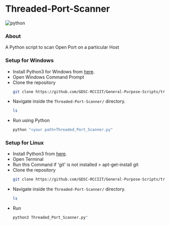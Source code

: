 # Threaded-Port-Scanner

![python](https://img.shields.io/badge/language-Python-orange?style=for-the-badge) 
### About

A Python script to scan Open Port on a particular Host

### Setup for Windows

* Install Python3 for Windows from [here](https://python.org).
* Open Windows Command Prompt
* Clone the repository
  ```bash
  git clone https://github.com/GDSC-RCCIIT/General-Purpose-Scripts/tree/main/scripts/Threaded_Port_Scanner/
  ```
* Navigate inside the ```Threaded-Port-Scanner/``` directory.
  ```bash
  ls  
  ```
* Run using Python
  ```bash
  python "<your path>Threaded_Port_Scanner.py"
  ```


### Setup for Linux

* Install Python3 from [here](https://python.org).
* Open Terminal
* Run this Command if 'git' is not installed > apt-get-install git
* Clone the repository
  ```bash
  git clone https://github.com/GDSC-RCCIIT/General-Purpose-Scripts/tree/main/scripts/Threaded_Port_Scanner/
  ```
* Navigate inside the ```Threaded-Port-Scanner/``` directory.
  ```bash
  ls
  ```
* Run
  ```bash
  python3 Threaded_Port_Scanner.py"
  ```

